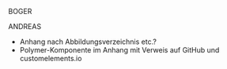 BOGER


ANDREAS

- Anhang nach Abbildungsverzeichnis etc.?
- Polymer-Komponente im Anhang mit Verweis auf GitHub und customelements.io

